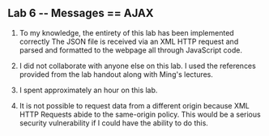 ## Lab 6 -- Messages == AJAX ##

1. To my knowledge, the entirety of this lab has been implemented correctly
   The JSON file is received via an XML HTTP request and parsed and formatted
   to the webpage all through JavaScript code.

2. I did not collaborate with anyone else on this lab. I used the references
   provided from the lab handout along with Ming's lectures.

3. I spent approximately an hour on this lab.

4. It is not possible to request data from a different origin because XML HTTP
   Requests abide to the same-origin policy. This would be a serious security
   vulnerability if I could have the ability to do this.